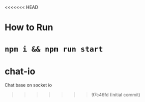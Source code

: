 <<<<<<< HEAD
# How to Run

`npm i && npm run start`
=======
# chat-io
Chat base on socket io
>>>>>>> 97c46fd (Initial commit)
